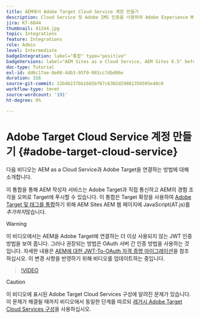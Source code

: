 ```yaml
---
title: AEM에서 Adobe Target Cloud Service 계정 만들기
description: Cloud Service 및 Adobe IMS 인증을 사용하여 Adobe Experience Manager as a Cloud Service을 Adobe Target과 통합합니다.
jira: KT-6044
thumbnail: 41244.jpg
topic: Integrations
feature: Integrations
role: Admin
level: Intermediate
badgeIntegration: label="통합" type="positive"
badgeVersions: label="AEM Sites as a Cloud Service, AEM Sites 6.5" before-title="false"
doc-type: Tutorial
exl-id: dd6c17ae-8e08-4db3-95f9-081cc7dbd86e
duration: 316
source-git-commit: 22bd6237bb1665bf87c6302d2988135b505e40c0
workflow-type: tm+mt
source-wordcount: '191'
ht-degree: 0%

---
```


# Adobe Target Cloud Service 계정 만들기 {#adobe-target-cloud-service}

다음 비디오는 AEM as a Cloud Service과 Adobe Target을 연결하는 방법에 대해 소개합니다.

이 통합을 통해 AEM 작성자 서비스는 Adobe Target과 직접 통신하고 AEM의 경험 조각을 오퍼로 Target에 푸시할 수 있습니다.  이 통합은 Target 확장을 사용하여 [Adobe Target 및 태그를 통합](../experience-platform/data-collection/tags/connect-aem-tag-property-using-ims.md)하기 위해 AEM Sites AEM 웹 페이지에 JavaScript(AT.js)를 *추가하지*&#x200B;않습니다.

>[!WARNING]
>
>이 비디오에서는 AEM을 Adobe Target에 연결하는 더 이상 사용되지 않는 JWT 인증 방법을 보여 줍니다. 그러나 권장되는 방법은 OAuth 서버 간 인증 방법을 사용하는 것입니다. 자세한 내용은 [AEM에 대한 JWT-To-OAuth 자격 증명 마이그레이션](https://experienceleague.adobe.com/en/docs/experience-manager-learn/foundation/authentication/jwt-to-oauth-migration.html)을 참조하십시오. 이 변경 사항을 반영하기 위해 비디오를 업데이트하는 중입니다.


>[!VIDEO](https://video.tv.adobe.com/v/41244?quality=12&learn=on)

>[!CAUTION]
>
>이 비디오에 표시된 Adobe Target Cloud Services 구성에 알려진 문제가 있습니다. 이 문제가 해결될 때까지 비디오에서 동일한 단계를 따르되 [레거시 Adobe Target Cloud Services 구성](https://experienceleague.adobe.com/docs/experience-manager-learn/aem-target-tutorial/aem-target-implementation/using-aem-cloud-services.html?lang=ko)을 사용하십시오.

